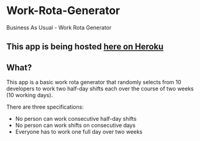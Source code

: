 # Work-Rota-Generator
Business As Usual - Work Rota Generator

## This app is being hosted [here on Heroku](https://afternoon-atoll-40811.herokuapp.com/)

## What?
This app is a basic work rota generator that randomly selects from 10 developers to work two half-day shifts each over the course of two weeks (10 working days).

There are three specifications:

- No person can work consecutive half-day shifts
- No person can work shifts on consecutive days
- Everyone has to work one full day over two weeks
